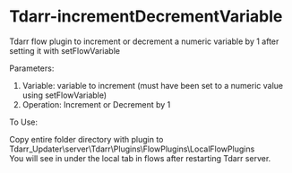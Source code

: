 # Tdarr-incrementDecrementVariable
Tdarr flow plugin to increment or decrement a numeric variable by 1 after setting it with setFlowVariable

Parameters:

1. Variable: variable to increment (must have been set to a numeric value using setFlowVariable)
2. Operation: Increment or Decrement by 1

To Use:

Copy entire folder directory with plugin to Tdarr_Updater\server\Tdarr\Plugins\FlowPlugins\LocalFlowPlugins\
You will see in under the local tab in flows after restarting Tdarr server.
